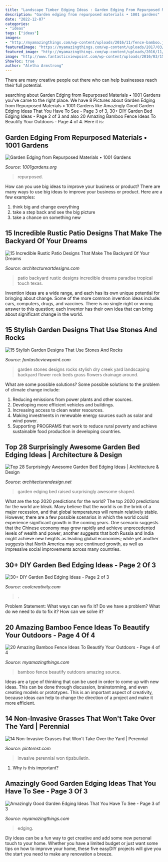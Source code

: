 ```yaml
---
title: "Landscape Timber Edging Ideas : Garden Edging From Repurposed Materials • 1001 Gardens"
description: "Garden edging from repurposed materials • 1001 gardens"
date: "2022-12-07"
categories:
- "ideas"
tags: ["ideas"]
images:
- "http://myamazingthings.com/wp-content/uploads/2016/11/fence-bamboo.jpg"
featuredImage: "https://myamazingthings.com/wp-content/uploads/2017/03/903dc928b368310ba90aed4ba39620ff.jpg"
featured_image: "http://myamazingthings.com/wp-content/uploads/2016/11/fence-bamboo.jpg"
image: "http://www.fantasticviewpoint.com/wp-content/uploads/2016/03/153lb1w.jpg"
ShowToc: true
author: "Aletha Armstrong"
---
```



There are many creative people out there who can help businesses reach their full potential.

	

		
searching about Garden Edging from Repurposed Materials • 1001 Gardens you've came to the right place. We have 8 Pictures about Garden Edging from Repurposed Materials • 1001 Gardens like Amazingly Good Garden Edging Ideas That You Have To See - Page 3 of 3, 30+ DIY Garden Bed Edging Ideas - Page 2 of 3 and also 20 Amazing Bamboo Fence Ideas To Beautify Your Outdoors - Page 4 of 4. Here it is:
		
    
## Garden Edging From Repurposed Materials • 1001 Gardens

<img loading=lazy src="https://www.1001gardens.org/wp-content/uploads/2015/07/edging8.jpg" onerror="this.onerror=null;this.src='https://tse1.mm.bing.net/th?id=OIP.9y1odhFoXgd-EBwBwRuRYwHaJ4&amp;pid=15.1';" alt="Garden Edging from Repurposed Materials • 1001 Gardens">

_Source: 1001gardens.org_

>repurposed. 

	

How can you use big ideas to improve your business or product?
There are many ways to use big ideas to improve your business or product. Here are a few examples: 
1. think big and change everything
2. take a step back and see the big picture
3. take a chance on something new 

    
## 15 Incredible Rustic Patio Designs That Make The Backyard Of Your Dreams

<img loading=lazy src="http://www.architectureartdesigns.com/wp-content/uploads/2018/04/15-Incredible-Rustic-Patio-Designs-That-Make-The-Backyard-Of-Your-Dreams-11.jpg" onerror="this.onerror=null;this.src='https://tse4.mm.bing.net/th?id=OIP.q-O2SihA2k9DQgi1ZdZajAHaLH&amp;pid=15.1';" alt="15 Incredible Rustic Patio Designs That Make The Backyard Of Your Dreams">

_Source: architectureartdesigns.com_

>patio backyard rustic designs incredible dreams paradise tropical touch texas. 

	

Invention ideas are a wide range, and each has its own unique potential for bringing about change. Some of the more common invention ideas include: cars, computers, drugs, and vaccines. There is no single right or wrong answer to this question; each inventor has their own idea that can bring about significant change in the world.

    
## 15 Stylish Garden Designs That Use Stones And Rocks

<img loading=lazy src="http://www.fantasticviewpoint.com/wp-content/uploads/2016/03/153lb1w.jpg" onerror="this.onerror=null;this.src='https://tse2.mm.bing.net/th?id=OIP.HoPoxtfalEfbIkY-3q_NTwHaLH&amp;pid=15.1';" alt="15 Stylish Garden Designs That Use Stones And Rocks">

_Source: fantasticviewpoint.com_

>garden stones designs rocks stylish dry creek yard landscaping backyard flower rock beds grass flowers drainage around. 

	

What are some possible solutions?
Some possible solutions to the problem of climate change include:
1. Reducing emissions from power plants and other sources. 
2. Developing more efficient vehicles and buildings. 
3. Increasing access to clean water resources. 
4. Making investments in renewable energy sources such as solar and wind power. 
5. Supporting PROGRAMS that work to reduce rural poverty and achieve sustainable food production in developing countries.

    
## Top 28 Surprisingly Awesome Garden Bed Edging Ideas | Architecture &amp; Design

<img loading=lazy src="https://cdn.architecturendesign.net/wp-content/uploads/2015/04/Garden-Bed-Edging-Ideas-AD-9.jpg" onerror="this.onerror=null;this.src='https://tse3.mm.bing.net/th?id=OIP.ZOh7CgjxsoscpZAmf7Ig3gHaLH&amp;pid=15.1';" alt="Top 28 Surprisingly Awesome Garden Bed Edging Ideas | Architecture &amp; Design">

_Source: architecturendesign.net_

>garden edging bed raised surprisingly awesome shaped. 

	

What are the top 2020 predictions for the world?
The top 2020 predictions for the world are bleak. Many believe that the world is on the brink of a major recession, and that global temperatures will remain relatively stable. However, there are a few possible scenarios in which the world could experience significant growth in the coming years. One scenario suggests that the Chinese economy may grow rapidly and achieve unprecedented levels of wealth and power; another suggests that both Russia and India might achieve new heights as leading global economies; while yet another suggests that North America may see continued growth, as well as impressive social improvements across many countries.

    
## 30+ DIY Garden Bed Edging Ideas - Page 2 Of 3

<img loading=lazy src="https://coolcreativity.com/wp-content/uploads/2016/05/Garden-Bed-Edging-Ideas-Woohome-18.jpg" onerror="this.onerror=null;this.src='https://tse1.mm.bing.net/th?id=OIP.p4melmFl-82NCFM8XRtjTAHaNK&amp;pid=15.1';" alt="30+ DIY Garden Bed Edging Ideas - Page 2 of 3">

_Source: coolcreativity.com_

>. 

	

Problem Statement: What ways can we fix it?
Do we have a problem?
What do we need to do to fix it?
How can we solve it?

    
## 20 Amazing Bamboo Fence Ideas To Beautify Your Outdoors - Page 4 Of 4

<img loading=lazy src="http://myamazingthings.com/wp-content/uploads/2016/11/fence-bamboo.jpg" onerror="this.onerror=null;this.src='https://tse3.mm.bing.net/th?id=OIP.5nJvmEkJADLz7thYCgNOwwHaE8&amp;pid=15.1';" alt="20 Amazing Bamboo Fence Ideas To Beautify Your Outdoors - Page 4 of 4">

_Source: myamazingthings.com_

>bamboo fence beautify outdoors amazing source. 

	

Ideas are a type of thinking that can be used in order to come up with new ideas. This can be done through discussion, brainstorming, and even creating models or prototypes. This is an important aspect of creativity, because ideas can help to change the direction of a project and make it more efficient.

    
## 14 Non-Invasive Grasses That Won&#039;t Take Over The Yard | Perennial

<img loading=lazy src="https://i.pinimg.com/736x/c0/9b/7d/c09b7d2d745266c563107e13a3190623.jpg" onerror="this.onerror=null;this.src='https://tse2.mm.bing.net/th?id=OIP.x7B0m5AYSpt2FJ3bFLPAPAHaEK&amp;pid=15.1';" alt="14 Non-Invasive Grasses that Won&#039;t Take Over the Yard | Perennial">

_Source: pinterest.com_

>invasive perennial won tipsbulletin. 

	

1) Why is this important?

    
## Amazingly Good Garden Edging Ideas That You Have To See - Page 3 Of 3

<img loading=lazy src="https://myamazingthings.com/wp-content/uploads/2017/03/903dc928b368310ba90aed4ba39620ff.jpg" onerror="this.onerror=null;this.src='https://tse3.mm.bing.net/th?id=OIP.E81RssNwCX6ElG-bRWk-5AHaLI&amp;pid=15.1';" alt="Amazingly Good Garden Edging Ideas That You Have To See - Page 3 of 3">

_Source: myamazingthings.com_

>edging. 

	

Diy ideas can be a fun way to get creative and add some new personal touch to your home. Whether you have a limited budget or just want some tips on how to improve your home, these five easyDIY projects will give you the start you need to make any renovation a breeze.

